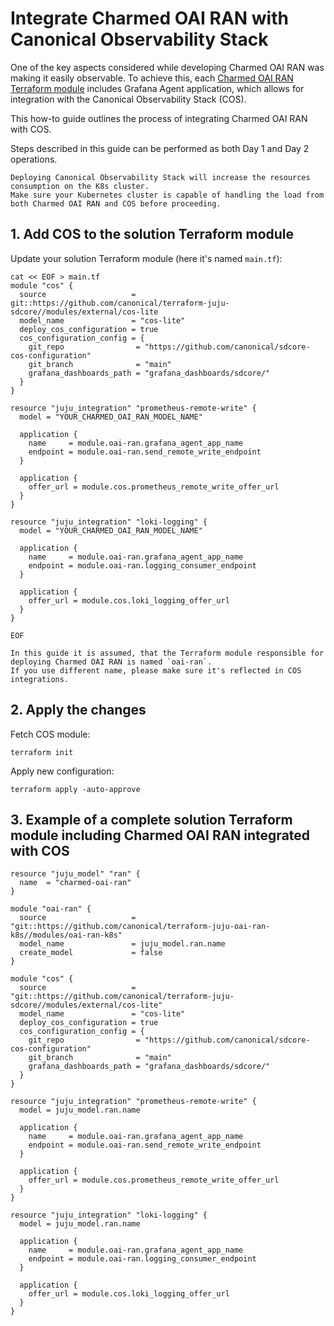 # Integrate Charmed OAI RAN with Canonical Observability Stack

One of the key aspects considered while developing Charmed OAI RAN was making it easily observable.
To achieve this, each [Charmed OAI RAN Terraform module][Charmed OAI RAN Terraform modules] includes Grafana Agent application, which allows for integration with the Canonical Observability Stack (COS).

This how-to guide outlines the process of integrating Charmed OAI RAN with COS.

Steps described in this guide can be performed as both Day 1 and Day 2 operations.

```{note}
Deploying Canonical Observability Stack will increase the resources consumption on the K8s cluster. 
Make sure your Kubernetes cluster is capable of handling the load from both Charmed OAI RAN and COS before proceeding.  
```

## 1. Add COS to the solution Terraform module

Update your solution Terraform module (here it's named `main.tf`):

```console
cat << EOF > main.tf
module "cos" {
  source                   = git::https://github.com/canonical/terraform-juju-sdcore//modules/external/cos-lite
  model_name               = "cos-lite"
  deploy_cos_configuration = true
  cos_configuration_config = {
    git_repo                = "https://github.com/canonical/sdcore-cos-configuration"
    git_branch              = "main"
    grafana_dashboards_path = "grafana_dashboards/sdcore/"
  }
}

resource "juju_integration" "prometheus-remote-write" {
  model = "YOUR_CHARMED_OAI_RAN_MODEL_NAME"

  application {
    name     = module.oai-ran.grafana_agent_app_name
    endpoint = module.oai-ran.send_remote_write_endpoint
  }

  application {
    offer_url = module.cos.prometheus_remote_write_offer_url
  }
}

resource "juju_integration" "loki-logging" {
  model = "YOUR_CHARMED_OAI_RAN_MODEL_NAME"

  application {
    name     = module.oai-ran.grafana_agent_app_name
    endpoint = module.oai-ran.logging_consumer_endpoint
  }

  application {
    offer_url = module.cos.loki_logging_offer_url
  }
}

EOF
```

```{note}
In this guide it is assumed, that the Terraform module responsible for deploying Charmed OAI RAN is named `oai-ran`.
If you use different name, please make sure it's reflected in COS integrations.
```

## 2. Apply the changes

Fetch COS module:

```console
terraform init
```

Apply new configuration:

```console
terraform apply -auto-approve
```

## 3. Example of a complete solution Terraform module including Charmed OAI RAN integrated with COS

```console
resource "juju_model" "ran" {
  name  = "charmed-oai-ran"
}

module "oai-ran" {
  source                   = "git::https://github.com/canonical/terraform-juju-oai-ran-k8s//modules/oai-ran-k8s"
  model_name               = juju_model.ran.name
  create_model             = false
}

module "cos" {
  source                   = "git::https://github.com/canonical/terraform-juju-sdcore//modules/external/cos-lite"
  model_name               = "cos-lite"
  deploy_cos_configuration = true
  cos_configuration_config = {
    git_repo                = "https://github.com/canonical/sdcore-cos-configuration"
    git_branch              = "main"
    grafana_dashboards_path = "grafana_dashboards/sdcore/"
  }
}

resource "juju_integration" "prometheus-remote-write" {
  model = juju_model.ran.name

  application {
    name     = module.oai-ran.grafana_agent_app_name
    endpoint = module.oai-ran.send_remote_write_endpoint
  }

  application {
    offer_url = module.cos.prometheus_remote_write_offer_url
  }
}

resource "juju_integration" "loki-logging" {
  model = juju_model.ran.name

  application {
    name     = module.oai-ran.grafana_agent_app_name
    endpoint = module.oai-ran.logging_consumer_endpoint
  }

  application {
    offer_url = module.cos.loki_logging_offer_url
  }
}
```

[Charmed OAI RAN Terraform modules]: https://github.com/canonical/terraform-juju-oai-ran-k8s
